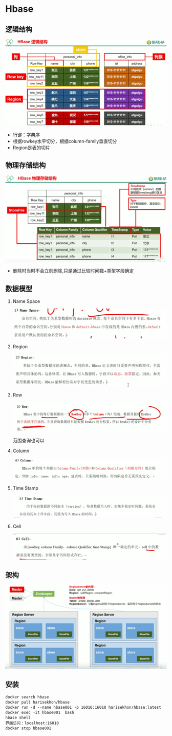 # Hbase

## 逻辑结构

![image-20210912212744733](./images/image-20210912212744733.png)

- 行键：字典序
- 根据rowkey水平切分，根据column-family垂直切分
- Region是表的切片

## 物理存储结构

![image-20210912214138790](./images/image-20210912214138790.png)

- 删除时当时不会立刻删除,只是通过比较时间戳+类型字段确定

## 数据模型

1. Name Space

   ![image-20210912215327048](./images/image-20210912215327048.png)

2. Region

   ![image-20210912215349208](./images/image-20210912215349208.png)

3. Row

   ![image-20210912214737224](./images/image-20210912214737224.png)

   范围查询也可以

4. Column

   ![image-20210912214834798](./images/image-20210912214834798.png)

5. Time Stamp

   ![image-20210912214923197](./images/image-20210912214923197.png)

6. Cell

   ![image-20210912214955629](./images/image-20210912214955629.png)

## 架构

![image-20210912220516100](./images/image-20210912220516100.png)

## 安装

```shell
docker search hbase
docker pull harisekhon/hbase
docker run -d --name hbase001 -p 16010:16010 harisekhon/hbase:latest
docker exec -it hbase001  bash
hbase shell
界面访问：localhost:16010
docker stop hbase001
```

